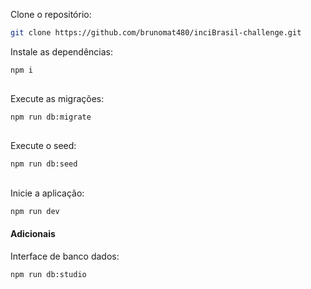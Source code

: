 Clone o repositório:
```bash
git clone https://github.com/brunomat480/inciBrasil-challenge.git
```

Instale as dependências:
```bash
npm i
```

##

Execute as migrações:
```bash
npm run db:migrate
```

##

Execute o seed:
```bash
npm run db:seed
```

##

Inicie a aplicação:
```bash
npm run dev
```

#### Adicionais
Interface de banco dados:
```bash
npm run db:studio
```

